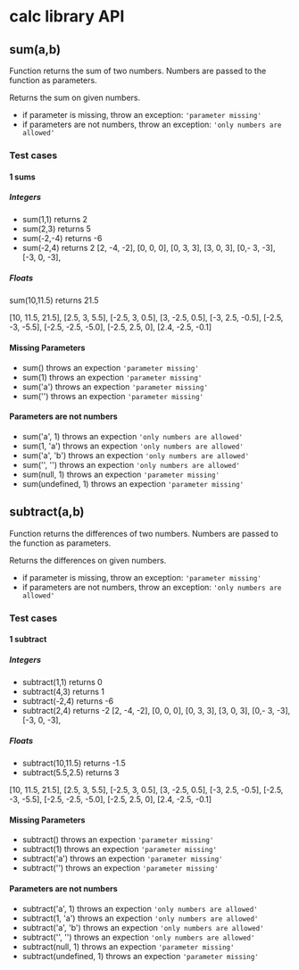 # calc library API

## **sum(a,b)**

Function returns the sum of two numbers. Numbers are passed to the function as parameters.

Returns the sum on given numbers.

- if parameter is missing, throw an exception: `'parameter missing'`
- if parameters are not numbers, throw an exception: `'only numbers are allowed'`

### Test cases

#### 1 sums

##### Integers

- sum(1,1) returns 2
- sum(2,3) returns 5
- sum(-2,-4) returns -6
- sum(-2,4) returns 2
  [2, -4, -2],
  [0, 0, 0],
  [0, 3, 3],
  [3, 0, 3],
  [0,- 3, -3],
  [-3, 0, -3],

##### Floats

sum(10,11.5) returns 21.5

[10, 11.5, 21.5],
[2.5, 3, 5.5],
[-2.5, 3, 0.5],
[3, -2.5, 0.5],
[-3, 2.5, -0.5],
[-2.5, -3, -5.5],
[-2.5, -2.5, -5.0],
[-2.5, 2.5, 0],
[2.4, -2.5, -0.1]

#### Missing Parameters

- sum() throws an expection `'parameter missing'`
- sum(1) throws an expection `'parameter missing'`
- sum('a') throws an expection `'parameter missing'`
- sum('') throws an expection `'parameter missing'`

#### Parameters are not numbers

- sum('a', 1) throws an expection `'only numbers are allowed'`
- sum(1, 'a') throws an expection `'only numbers are allowed'`
- sum('a', 'b') throws an expection `'only numbers are allowed'`
- sum('', '') throws an expection `'only numbers are allowed'`
- sum(null, 1) throws an expection `'parameter missing'`
- sum(undefined, 1) throws an expection `'parameter missing'`

## **subtract(a,b)**

Function returns the differences of two numbers. Numbers are passed to the function as parameters.

Returns the differences on given numbers.

- if parameter is missing, throw an exception: `'parameter missing'`
- if parameters are not numbers, throw an exception: `'only numbers are allowed'`

### Test cases

#### 1 subtract

##### Integers

- subtract(1,1) returns 0
- subtract(4,3) returns 1
- subtract(-2,4) returns -6
- subtract(2,4) returns -2
  [2, -4, -2],
  [0, 0, 0],
  [0, 3, 3],
  [3, 0, 3],
  [0,- 3, -3],
  [-3, 0, -3],

##### Floats

- subtract(10,11.5) returns -1.5
- subtract(5.5,2.5) returns 3

[10, 11.5, 21.5],
[2.5, 3, 5.5],
[-2.5, 3, 0.5],
[3, -2.5, 0.5],
[-3, 2.5, -0.5],
[-2.5, -3, -5.5],
[-2.5, -2.5, -5.0],
[-2.5, 2.5, 0],
[2.4, -2.5, -0.1]

#### Missing Parameters

- subtract() throws an expection `'parameter missing'`
- subtract(1) throws an expection `'parameter missing'`
- subtract('a') throws an expection `'parameter missing'`
- subtract('') throws an expection `'parameter missing'`

#### Parameters are not numbers

- subtract('a', 1) throws an expection `'only numbers are allowed'`
- subtract(1, 'a') throws an expection `'only numbers are allowed'`
- subtract('a', 'b') throws an expection `'only numbers are allowed'`
- subtract('', '') throws an expection `'only numbers are allowed'`
- subtract(null, 1) throws an expection `'parameter missing'`
- subtract(undefined, 1) throws an expection `'parameter missing'`

